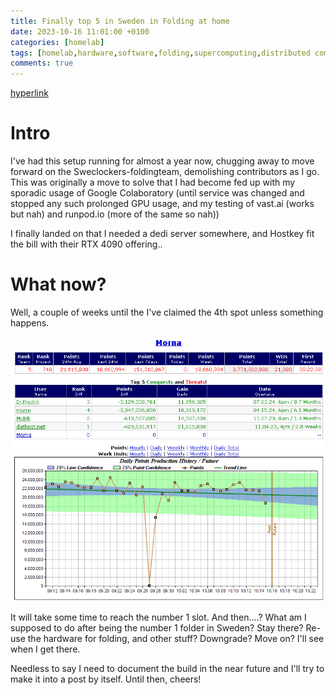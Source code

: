 ```yaml
---
title: Finally top 5 in Sweden in Folding at home
date: 2023-10-16 11:01:00 +0100
categories: [homelab]
tags: [homelab,hardware,software,folding,supercomputing,distributed computing]     # TAG names should always be lowercase
comments: true
---
```



[hyperlink](https://github.com/ms-studio/jekyll-hyperlink-test/)


# Intro

I've had this setup running for almost a year now, chugging away to move forward on the Sweclockers-foldingteam, demolishing contributors as I go. This was originally a move to solve that I had become fed up with my sporadic usage of Google Colaboratory (until service was changed and stopped any such prolonged GPU usage, and my testing of vast.ai (works but nah) and runpod.io (more of the same so nah)) 

I finally landed on that I needed a dedi server somewhere, and Hostkey fit the bill with their RTX 4090 offering..

# What now?

Well, a couple of weeks until the I've claimed the 4th spot unless something happens. 

![image tooltip here](/assets/images/2023-10-16-Finally-top-5-in-Sweden-in-Folding-at-home/fah.png)

It will take some time to reach the number 1 slot. And then....? What am I supposed to do after being the number 1 folder in Sweden? Stay there? Re-use the hardware for folding, and other stuff? Downgrade? Move on? I'll see when I get there.

Needless to say I need to document the build in the near future and I'll try to make it into a post by itself. Until then, cheers!